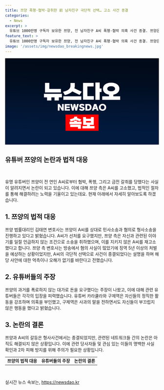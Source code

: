 ```yaml
---
title: 쯔양 폭행·협박·갈취한 前 남자친구 극단적 선택… 고소 사건 종결
categories:
  - News
excerpt: >
  유튜브 1000만명 구독자 보유한 쯔양, 전 남자친구 A씨 폭행·협박 의혹 사건 종결. 쯔양은 A씨 상대로 민사소송과 혐의로 형사소송 진행 후 A씨가 선처 요구하자 취하했고, 다시 고소했지만 A씨의 극단적 선택으로 사건 종결. 김 변호사는 A씨의 사망으로 형사사건 종결되며 억측이나 오해 없기를 바람을 전했다. 인터넷 커뮤니티에서는 유튜버 카라큘라와 구제역이 쯔양에게 돈을 요구했다는 주장과 관련해 반박하며 녹취록을 공개했다. A씨로부터 폭행·협박과 금전 갈취 받았다고 공개한 쯔양에 대해 두 유튜버는 각자 주장을 펼쳤다.
feature_text: >
  유튜브 1000만명 구독자 보유한 쯔양, 전 남자친구 A씨 폭행·협박 의혹 사건 종결. 쯔양은 A씨 상대로 민사소송과 혐의로 형사소송 진행 후 A씨가 선처 요구하자 취하했고, 다시 고소했지만 A씨의 극단적 선택으로 사건 종결. 김 변호사는 A씨의 사망으로 형사사건 종결되며 억측이나 오해 없기를 바람을 전했다. 인터넷 커뮤니티에서는 유튜버 카라큘라와 구제역이 쯔양에게 돈을 요구했다는 주장과 관련해 반박하며 녹취록을 공개했다. A씨로부터 폭행·협박과 금전 갈취 받았다고 공개한 쯔양에 대해 두 유튜버는 각자 주장을 펼쳤다.
image: '/assets/img/newsdao_breakingnews.jpg'
---
```


<p><img src="/assets/img/newsdao_breakingnews.jpg" alt="ontimetimes 속보" /></p>

<h2>유튜버 쯔양의 논란과 법적 대응</h2>

<p data-ke-size="size16">&nbsp;</p>

<p>유명 유튜버인 쯔양이 전 연인 A씨로부터 협박, 폭행, 그리고 금전 갈취를 당했다는 사실이 알려지면서 논란이 되고 있습니다. 이에 대해 쯔양 측은 A씨를 고소했고, 법적인 절차를 통해 해결하려는 노력을 기울이고 있는데요. 현재 아래에서 자세히 알아보도록 하겠습니다. </p>

<h2 data-ke-size="size26">1. 쯔양의 법적 대응</h2>

<p data-ke-size="size16">쯔양 법률대리인 김태연 변호사는 쯔양이 A씨를 상대로 민사소송과 혐의로 형사소송을 진행하고 있다고 밝혔습니다. A씨가 선처를 요구했지만, 쯔양 측은 자신과 관련된 이야기를 일절 언급하지 않는 조건으로 소송을 취하했으며, 이를 지키지 않은 A씨를 재고소했다고 합니다. 쯔양 측 변호사는 방송에서 혐의 사실이 많았기에 징역 5년 이상의 처벌을 예상하는 상황이었지만, A씨의 극단적 선택으로 사건이 종결되었다는 설명을 하며 해당 사안에 대한 억측이나 오해가 없기를 바란다고 전했습니다.</p>

<h2 data-ke-size="size26">2. 유튜버들의 주장</h2>

<p data-ke-size="size16">쯔양의 과거를 폭로하지 않는 대가로 돈을 요구했다는 주장이 나왔고, 이에 대해 관련 유튜버들은 각각의 입장을 피력했습니다. 유튜버 카라큘라와 구제역은 자신들의 정직한 활동을 강조하며 의혹을 부인했고, 구제역은 사과의 말을 전하면서도 자신들이 부끄럽지 않은 행동을 했다고 밝혔습니다.</p>

<h2 data-ke-size="size26">3. 논란의 결론</h2>

<p data-ke-size="size16">쯔양과 A씨의 갈등은 형사사건에서는 종결되었지만, 관련된 네트워크들 간의 논란은 아직도 해결되지 않은 상황입니다. 이에 관련 당사자들 및 관심 있는 이들의 명백한 사실 확인과 2차 피해 방지를 위해 주의가 필요한 상황입니다.</p>

<table>
    <tbody>
        <tr>
            <td style="text-align: center; height: 17px;"><b>쯔양의 법적 대응</b></td>
            <td style="text-align: center; height: 17px;"><b>유튜버들의 주장</b></td>
            <td style="text-align: center; height: 17px;"><b>논란의 결론</b></td>
        </tr>
    </tbody>
</table>

<p data-ke-size="size16">&nbsp;</p>
실시간 뉴스 속보는, <a href="https://newsdao.kr" rel="dofollow">https://newsdao.kr</a>


